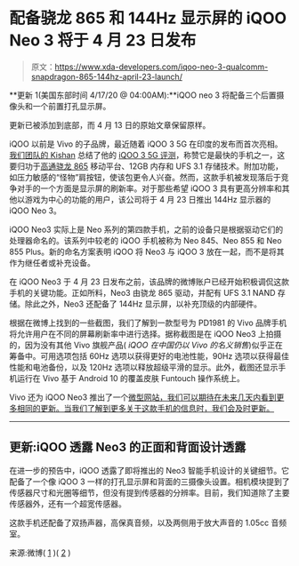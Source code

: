# 配备骁龙 865 和 144Hz 显示屏的 iQOO Neo 3 将于 4 月 23 日发布

> 原文：<https://www.xda-developers.com/iqoo-neo-3-qualcomm-snapdragon-865-144hz-april-23-launch/>

**更新 1(美国东部时间 4/17/20 @ 04:00AM):**iQOO neo 3 将配备三个后置摄像头和一个前置打孔显示屏。

更新已被添加到底部，而 4 月 13 日的原始文章保留原样。

iQOO 以前是 Vivo 的子品牌，最近随着 iQOO 3 5G 在印度的发布而首次亮相。[我们团队的 Kishan](https://www.xda-developers.com/author/kristinspradlin/) 总结了他的 [iQOO 3 5G 评测](https://www.xda-developers.com/iqoo-3-5g-review-one-of-the-fastest-but-not-smoothest-smartphones/)，称赞它是最快的手机之一，这要归功于[高通骁龙 865](https://www.xda-developers.com/qualcomm-snapdragon-865-benchmarks-cpu-gpu-performance-vs-kirin-990-snapdragon-855-snapdragon-845/) 移动平台、12GB 内存和 UFS 3.1 存储技术。附加功能，如压力敏感的“怪物”肩按钮，使该包更令人兴奋。然而，这款手机被发现落后于竞争对手的一个方面是显示屏的刷新率。对于那些希望 iQOO 3 具有更高分辨率和其他以游戏为中心的功能的用户，该公司将于 4 月 23 日推出 144Hz 显示器的 iQOO Neo 3。

iQOO Neo3 实际上是 Neo 系列的第四款手机，之前的设备只是根据驱动它们的处理器命名的。该系列中较老的 iQOO 手机被称为 Neo 845、Neo 855 和 Neo 855 Plus。新的命名方案表明 iQOO 将 Neo3 与 iQOO 3 放在一起，而不是将其作为继任者或补充设备。

在 iQOO Neo3 于 4 月 23 日发布之前，该品牌的微博账户已经开始积极调侃这款手机的关键功能。正如所料，Neo3 由骁龙 865 驱动，并配有 UFS 3.1 NAND 存储。除此之外，Neo3 还配备了 144Hz 显示屏，以补充顶级的内部硬件。

根据在微博上找到的一些截图，我们了解到一款型号为 PD1981 的 Vivo 品牌手机将允许用户在不同的屏幕刷新率中进行选择。据称截图是在 iQOO Neo3 上拍摄的，因为没有其他 Vivo 旗舰产品( *iQOO 在中国仍以 Vivo 的名义销售*)似乎正在筹备中。可用选项包括 60Hz 选项以获得更好的电池性能，90Hz 选项以获得最佳性能和电池备份，以及 120Hz 选项以释放超级平滑的显示。此外，截图还显示手机运行在 Vivo 基于 Android 10 的覆盖皮肤 Funtouch 操作系统上。

Vivo 还为 iQOO Neo3 推出了一个[微型网站，我们可以期待在未来几天内看到更多相同的更新。当我们了解到更多关于这款手机的信息时，我们会及时更新。](https://shopact.vivo.com.cn/topic/TP5bq1ota00ag0/index.html)

* * *

## 更新:iQOO 透露 Neo3 的正面和背面设计透露

在进一步的预告中，iQOO 透露了即将推出的 Neo3 智能手机设计的关键细节。它配备了一个像 iQOO 3 一样的打孔显示屏和背面的三摄像头设置。相机模块提到了传感器尺寸和光圈等细节，但没有提到传感器的分辨率。目前，我们知道除了主要传感器外，还有一个超宽传感器。

这款手机还配备了双扬声器，高保真音频，以及两侧用于放大声音的 1.05cc 音频室。

来源:微博( [1](https://www.weibo.com/6960161079/IDJWCwWsg) )( [2](https://www.weibo.com/7004384514/IDIpfs3e9) )